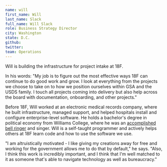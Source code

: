 ```yaml
---
name: will
first_name: Will
last_name: Slack
full_name: Will Slack
role: Business Strategy Director
city: Washington
state: D.C.
github:
twitter:
team: Operations
---
```


Will is building the infrastructure for project intake at 18F. 

In his words: "My job is to figure out the most effective ways 18F can continue to do good work and grow. I look at everything from the projects we choose to take on to how we position ourselves within GSA and the USDS family. I touch all projects coming into delivery but also help across the board with documentation, onboarding, and other projects."

Before 18F, Will worked at an electronic medical records company, where he built infrastructure, managed support, and helped hospitals install and configure enterprise-level software. He holds a bachelor's degree in political economy from Williams College, where he was an [accomplished bell ringer](https://www.youtube.com/watch?v=7Lh9IwmifXs) and singer. Will is a self-taught programmer and actively helps others at 18F learn code and how to use the software we use.

"I am altruistically motivated - I like giving my creations away for free and working for the government allows me to do that by default," he says. "Also, I think this work is incredibly important, and I think that I'm well matched to it as someone that's able to navigate technology as well as bureaucracy."
